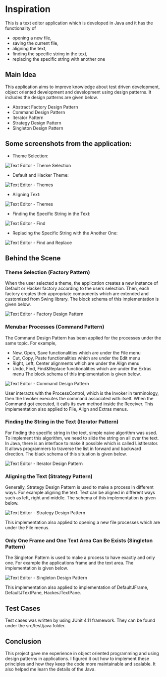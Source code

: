 # Inspiration
This is a text editor application which is developed in Java and it has the functionality of 
* opening a new file, 
* saving the current file,
* aligning the text, 
* finding the specific string in the text,
* replacing the specific string with another one

## Main Idea
This application aims to improve knowledge about test driven development, object oriented development and development using design patterns. It includes the design patterns are given below.
* Abstract Factory Design Pattern
* Command Design Pattern
* Iterator Pattern
* Strategy Design Pattern
* Singleton Design Pattern

## Some screenshots from the application:
* Theme Selection:
 
![Text Editor - Theme Selection](./ScreenShots/img1.png)

* Default and Hacker Theme:

![Text Editor - Themes](./ScreenShots/img2_1.png)
 
* Aligning Text:

![Text Editor - Themes](./ScreenShots/img4_1.png)
 
* Finding the Specific String in the Text:

![Text Editor - Find](./ScreenShots/img8_1.png)
 
* Replacing the Specific String with the Another One:

![Text Editor - Find and Replace](./ScreenShots/img10_1.png)
 
## Behind the Scene

### Theme Selection (Factory Pattern)
When the user selected a theme, the application creates a new instance of Default or Hacker factory according to the users selection. Then, each factory creates their appropriate components which are extended and customized from Swing library. The block schema of this implementation is given below.

![Text Editor - Factory Design Pattern](./ScreenShots/ThemeSelection.png)
 
### Menubar Processes (Command Pattern)
The Command Design Pattern has been applied for the processes under the same topic. For example,
* New, Open, Save functionalities which are under the File menu
* Cut, Copy, Paste functionalities which are under the Edit menu
* Right, Left, Center alignments which are under the Align menu
* Undo, Find, Find&Replace functionalities which are under the Extras menu
The block schema of this implementation is given below.
 
![Text Editor - Command Design Pattern](./ScreenShots/CommandPattern.png)

User interacts with the ProcessControl, which is the Invoker in terminology, then the Invoker executes the command associated with itself. When the Command got executed, it calls its own method inside the Receiver. This implementation also applied to File, Align and Extras menus.

### Finding the String in the Text (Iterator Pattern)
For finding the specific string in the text, simple naive algorithm was used. To implement this algorithm, we need to slide the string on all over the text. In Java, there is an interface to make it possible which is called ListIterator. It allows programmers to traverse the list in forward and backward direction. The black schema of this situation is given below.

![Text Editor - Iterator Design Pattern](./ScreenShots/IteratorPattern.png)
 
### Aligning the Text (Strategy Pattern)
Generally, Strategy Design Pattern is used to make a process in different ways. For example aligning the text. Text can be aligned in different ways such as left, right and middle. The schema of this implementation is given below.

![Text Editor - Strategy Design Pattern](./ScreenShots/StrategyPattern.png)
 
This implementation also applied to opening a new file processes which are under the File menus.
### Only One Frame and One Text Area Can Be Exists (Singleton Pattern)
The Singleton Pattern is used to make a process to have exactly and only one. For example the applications frame and the text area. The implementation is given below.

![Text Editor - Singleton Design Pattern](./ScreenShots/Singleton.png)
 
This implementation also applied to implementation of DefaultJFrame, DefaultJTextPane, HackerJTextPane.

## Test Cases
Test cases was written by using JUnit 4.11 framework. They can be found under the src/test/java folder.
## Conclusion
This project gave me experience in object oriented programming and using design patterns in applications. I figured it out how to implement these principles and how they keep the code more maintainable and scalable. It also helped me learn the details of the Java.
